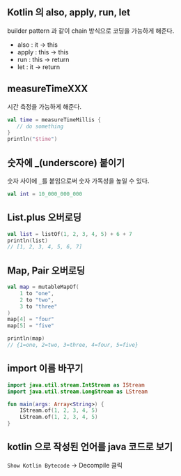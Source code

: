 ## Kotlin 의 also, apply, run, let
builder pattern 과 같이 chain 방식으로 코딩을 가능하게 해준다.

- also : it -> this
- apply : this -> this
- run : this -> return
- let : it -> return

## measureTimeXXX
시간 측정을 가능하게 해준다.

````kotlin
val time = measureTimeMillis {
   // do something
}
println("$time")
````

## 숫자에 _(underscore) 붙이기
숫자 사이에 `_`를 붙임으로써 숫자 가독성을 높일 수 있다.
````kotlin
val int = 10_000_000_000
````

## List.plus 오버로딩
````kotlin
val list = listOf(1, 2, 3, 4, 5) + 6 + 7
println(list)
// [1, 2, 3, 4, 5, 6, 7]
````

## Map, Pair 오버로딩
````kotlin
val map = mutableMapOf(
    1 to "one",
    2 to "two",
    3 to "three"
)
map[4] = "four"
map[5] = "five"

println(map)
// {1=one, 2=two, 3=three, 4=four, 5=five}
````

## import 이름 바꾸기
````kotlin
import java.util.stream.IntStream as IStream
import java.util.stream.LongStream as LStream

fun main(args: Array<String>) {
    IStream.of(1, 2, 3, 4, 5)
    LStream.of(1, 2, 3, 4, 5)
}
````


## kotlin 으로 작성된 언어를 java 코드로 보기
`Show Kotlin Bytecode` -> Decompile 클릭